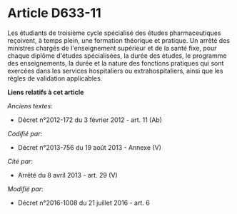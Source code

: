# Article D633-11

Les étudiants de troisième cycle spécialisé des études pharmaceutiques reçoivent, à temps plein, une formation théorique et
pratique. Un arrêté des ministres chargés de l'enseignement supérieur et de la santé fixe, pour chaque diplôme d'études
spécialisées, la durée des études, le programme des enseignements, la durée et la nature des fonctions pratiques qui sont
exercées dans les services hospitaliers ou extrahospitaliers, ainsi que les règles de validation applicables.

**Liens relatifs à cet article**

_Anciens textes_:

  - Décret n°2012-172 du 3 février 2012 - art. 11 (Ab)

_Codifié par_:

  - Décret n°2013-756 du 19 août 2013 -  Annexe (V)

_Cité par_:

  - Arrêté du 8 avril 2013 - art. 29 (V)

_Modifié par_:

  - Décret n°2016-1008 du 21 juillet 2016 - art. 6
